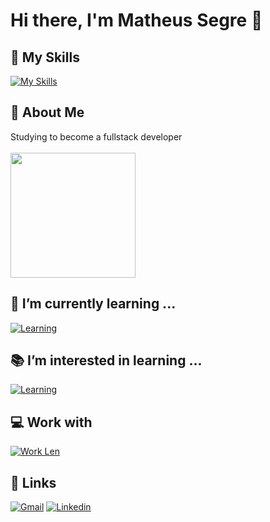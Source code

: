 # Hi there, I'm Matheus Segre 👋

## 🚀 My Skills
[![My Skills](https://skillicons.dev/icons?i=cs,html,css,js,git,github,figma,nodejs)](https://skillicons.dev)

## 📝 About Me
Studying to become a fullstack developer<br/><br/>
<a href="https://github.com/matheussegre/convoychat">
  <img height=200 align="center" src="https://github-readme-stats.vercel.app/api/top-langs?username=matheussegre&layout=compact&langs_count=8&card_width=320&theme=radical" />
</a>

## 🌱 I’m currently learning ...
[![Learning](https://skillicons.dev/icons?i=cs)](https://skillicons.dev)

## 📚 I’m interested in learning ...
[![Learning](https://skillicons.dev/icons?i=java,py,react,ts)](https://skillicons.dev)

## 💻 Work with
[![Work Len](https://skillicons.dev/icons?i=cs)](https://skillicons.dev)

## 🔗 Links
[![Gmail](https://img.shields.io/badge/Gmail-D14836?style=for-the-badge&logo=gmail&logoColor=white)](mailto:matheussegre.soares@gmail.com)
[![Linkedin](https://img.shields.io/badge/LinkedIn-0077B5?style=for-the-badge&logo=linkedin&logoColor=white)](https://www.linkedin.com/in/matheus-segre/)


